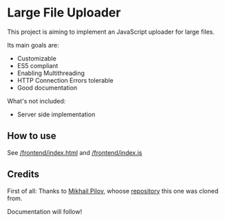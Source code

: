 # Large File Uploader
This project is aiming to implement an JavaScript uploader for large files.

Its main goals are:
- Customizable
- ES5 compliant
- Enabling Multithreading
- HTTP Connection Errors tolerable
- Good documentation

What's not included:
- Server side implementation

## How to use

See [/frontend/index.html](frontend/index.html) and [/frontend/index.js](frontend/index.js)
## Credits
First of all: Thanks to [Mikhail Pilov](https://github.com/pilovm), whoose
[repository](https://github.com/pilovm/multithreaded-uploader) this one was cloned from.
 
Documentation will follow!